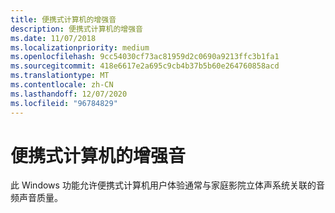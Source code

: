 ```yaml
---
title: 便携式计算机的增强音
description: 便携式计算机的增强音
ms.date: 11/07/2018
ms.localizationpriority: medium
ms.openlocfilehash: 9cc54030cf73ac81959d2c0690a9213ffc3b1fa1
ms.sourcegitcommit: 418e6617e2a695c9cb4b37b5b60e264760858acd
ms.translationtype: MT
ms.contentlocale: zh-CN
ms.lasthandoff: 12/07/2020
ms.locfileid: "96784829"
---
```

# <a name="enhanced-sound-for-laptop-computers"></a>便携式计算机的增强音


此 Windows 功能允许便携式计算机用户体验通常与家庭影院立体声系统关联的音频声音质量。

 

 




